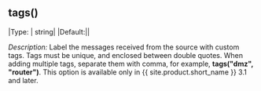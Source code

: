 ## tags()

|Type: |     string|
|Default:||

*Description:* Label the messages received from the source with custom
tags. Tags must be unique, and enclosed between double quotes. When
adding multiple tags, separate them with comma, for example,
**tags("dmz", "router")**. This option is available only in
{{ site.product.short_name }} 3.1 and later.
